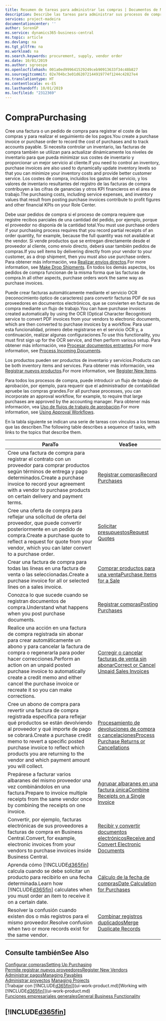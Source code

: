 ```yaml
---
title: Resumen de tareas para administrar las compras | Documentos de Microsoft
description: Describe las tareas para administrar sus procesos de compra o aprovisionamiento, incluido el modo en que funcionan las facturas de compra y los pedidos de compra.
services: project-madeira
documentationcenter: ''
author: SorenGP
ms.service: dynamics365-business-central
ms.topic: article
ms.devlang: na
ms.tgt_pltfrm: na
ms.workload: na
ms.search.keywords: procurement, supply, vendor order
ms.date: 10/01/2019
ms.author: sgroespe
ms.openlocfilehash: 001a0ed999641529249ceb90913633f34c48b827
ms.sourcegitcommit: 02e704bc3e01d62072144919774f1244c42827e4
ms.translationtype: HT
ms.contentlocale: es-ES
ms.lasthandoff: 10/01/2019
ms.locfileid: "2312369"
---
```

# <a name="purchasing"></a><span data-ttu-id="c72ff-103">Compra</span><span class="sxs-lookup"><span data-stu-id="c72ff-103">Purchasing</span></span>
<span data-ttu-id="c72ff-104">Cree una factura o un pedido de compra para registrar el coste de las compras y para realizar el seguimiento de los pagos.</span><span class="sxs-lookup"><span data-stu-id="c72ff-104">You create a purchase invoice or purchase order to record the cost of purchases and to track accounts payable.</span></span> <span data-ttu-id="c72ff-105">Si necesita controlar un inventario, las facturas de compra también se utilizan para actualizar dinámicamente los niveles de inventario para que pueda minimizar sus costes de inventario y proporcionar un mejor servicio al cliente.</span><span class="sxs-lookup"><span data-stu-id="c72ff-105">If you need to control an inventory, purchase invoices are also used to dynamically update inventory levels so that you can minimize your inventory costs and provide better customer service.</span></span> <span data-ttu-id="c72ff-106">Los costes de compra, incluidos los gastos del servicio, y los valores de inventario resultantes del registro de las facturas de compra contribuyen a las cifras de ganancias y otros KPI financieros en el área de trabajo.</span><span class="sxs-lookup"><span data-stu-id="c72ff-106">The purchasing costs, including service expenses, and inventory values that result from posting purchase invoices contribute to profit figures and other financial KPIs on your Role Center.</span></span>

<span data-ttu-id="c72ff-107">Debe usar pedidos de compra si el proceso de compra requiere que registre recibos parciales de una cantidad del pedido, por ejemplo, porque el proveedor no disponía de la cantidad total.</span><span class="sxs-lookup"><span data-stu-id="c72ff-107">You must use purchase orders if your purchasing process requires that you record partial receipts of an order quantity, for example, because the full quantity was not available at the vendor.</span></span> <span data-ttu-id="c72ff-108">Si vende productos que se entregan directamente desde el proveedor al cliente, como envío directo, deberá usar también pedidos de compras.</span><span class="sxs-lookup"><span data-stu-id="c72ff-108">If you sell items by delivering directly from your vendor to your customer, as a drop shipment, then you must also use purchase orders.</span></span> <span data-ttu-id="c72ff-109">Para obtener más información, vea [Realizar envíos directos](sales-how-drop-shipment.md).</span><span class="sxs-lookup"><span data-stu-id="c72ff-109">For more information, see [Make Drop Shipments](sales-how-drop-shipment.md).</span></span> <span data-ttu-id="c72ff-110">En todos los demás aspectos, los pedidos de compra funcionan de la misma forma que las facturas de compra.</span><span class="sxs-lookup"><span data-stu-id="c72ff-110">In all other aspects, purchase orders work the same way as purchase invoices.</span></span>

<span data-ttu-id="c72ff-111">Puede crear facturas automáticamente mediante el servicio OCR (reconocimiento óptico de caracteres) para convertir facturas PDF de sus proveedores en documentos electrónicos, que se convierten en facturas de compra mediante un flujo de trabajo.</span><span class="sxs-lookup"><span data-stu-id="c72ff-111">You can have purchase invoices created automatically by using the OCR (Optical Character Recognition) service to convert PDF invoices from your vendors to electronic documents, which are then converted to purchase invoices by a workflow.</span></span> <span data-ttu-id="c72ff-112">Para usar esta funcionalidad, primero debe registrarse en el servicio OCR y, a continuación, realizar algunas configuraciones.</span><span class="sxs-lookup"><span data-stu-id="c72ff-112">To use this functionality, you must first sign up for the OCR service, and then perform various setup.</span></span> <span data-ttu-id="c72ff-113">Para obtener más información, vea [Procesar documentos entrantes](across-process-income-documents.md).</span><span class="sxs-lookup"><span data-stu-id="c72ff-113">For more information, see [Process Incoming Documents](across-process-income-documents.md).</span></span>      

<span data-ttu-id="c72ff-114">Los productos pueden ser productos de inventario y servicios.</span><span class="sxs-lookup"><span data-stu-id="c72ff-114">Products can be both inventory items and services.</span></span> <span data-ttu-id="c72ff-115">Para obtener más información, vea [Registrar nuevos productos](inventory-how-register-new-items.md).</span><span class="sxs-lookup"><span data-stu-id="c72ff-115">For more information, see [Register New Items](inventory-how-register-new-items.md).</span></span>

<span data-ttu-id="c72ff-116">Para todos los procesos de compra, puede introducir un flujo de trabajo de aprobación, por ejemplo, para requerir que el administrador de contabilidad apruebe las compras grandes.</span><span class="sxs-lookup"><span data-stu-id="c72ff-116">For all purchase processes, you can incorporate an approval workflow, for example, to require that large purchases are approved by the accounting manager.</span></span> <span data-ttu-id="c72ff-117">Para obtener más información, vea [Uso de flujos de trabajo de aprobación](across-how-use-approval-workflows.md).</span><span class="sxs-lookup"><span data-stu-id="c72ff-117">For more information, see [Using Approval Workflows](across-how-use-approval-workflows.md).</span></span>

<span data-ttu-id="c72ff-118">En la tabla siguiente se indican una serie de tareas con vínculos a los temas que las describen.</span><span class="sxs-lookup"><span data-stu-id="c72ff-118">The following table describes a sequence of tasks, with links to the topics that describe them.</span></span>

| <span data-ttu-id="c72ff-119">Para</span><span class="sxs-lookup"><span data-stu-id="c72ff-119">To</span></span> | <span data-ttu-id="c72ff-120">Vea</span><span class="sxs-lookup"><span data-stu-id="c72ff-120">See</span></span> |
| --- | --- |
| <span data-ttu-id="c72ff-121">Cree una factura de compra para registrar el contrato con un proveedor para comprar productos según términos de entrega y pago determinados.</span><span class="sxs-lookup"><span data-stu-id="c72ff-121">Create a purchase invoice to record your agreement with a vendor to purchase products on certain delivery and payment terms.</span></span> |[<span data-ttu-id="c72ff-122">Registrar compras</span><span class="sxs-lookup"><span data-stu-id="c72ff-122">Record Purchases</span></span>](purchasing-how-record-purchases.md) |
|<span data-ttu-id="c72ff-123">Cree una oferta de compra para reflejar una solicitud de oferta del proveedor, que puede convertir posteriormente en un pedido de compra.</span><span class="sxs-lookup"><span data-stu-id="c72ff-123">Create a purchase quote to reflect a request for quote from your vendor, which you can later convert to a purchase order.</span></span>|[<span data-ttu-id="c72ff-124">Solicitar presupuestos</span><span class="sxs-lookup"><span data-stu-id="c72ff-124">Request Quotes</span></span>](purchasing-how-request-quotes.md)|
| <span data-ttu-id="c72ff-125">Crear una factura de compra para todas las líneas en una factura de venta o las seleccionadas.</span><span class="sxs-lookup"><span data-stu-id="c72ff-125">Create a purchase invoice for all or selected lines on a sales invoice.</span></span> |[<span data-ttu-id="c72ff-126">Comprar productos para una venta</span><span class="sxs-lookup"><span data-stu-id="c72ff-126">Purchase Items for a Sale</span></span>](purchasing-how-purchase-products-sale.md) |
|<span data-ttu-id="c72ff-127">Conozca lo que sucede cuando se registran documentos de compra.</span><span class="sxs-lookup"><span data-stu-id="c72ff-127">Understand what happens when you post purchase documents.</span></span>|[<span data-ttu-id="c72ff-128">Registrar compras</span><span class="sxs-lookup"><span data-stu-id="c72ff-128">Posting Purchases</span></span>](ui-post-purchases.md)|
| <span data-ttu-id="c72ff-129">Realice una acción en una factura de compra registrada sin abonar para crear automáticamente un abono y para cancelar la factura de compra o regenerarla para poder hacer correcciones.</span><span class="sxs-lookup"><span data-stu-id="c72ff-129">Perform an action on an unpaid posted purchase invoice to automatically create a credit memo and either cancel the purchase invoice or recreate it so you can make corrections.</span></span> |[<span data-ttu-id="c72ff-130">Corregir o cancelar facturas de venta sin abonar</span><span class="sxs-lookup"><span data-stu-id="c72ff-130">Correct or Cancel Unpaid Sales Invoices</span></span>](purchasing-how-correct-cancel-unpaid-purchase-invoices.md) |
| <span data-ttu-id="c72ff-131">Cree un abono de compra para revertir una factura de compra registrada específica para reflejar qué productos se están devolviendo al proveedor y qué importe de pago se cobrará.</span><span class="sxs-lookup"><span data-stu-id="c72ff-131">Create a purchase credit memo to revert a specific posted purchase invoice to reflect which products you are returning to the vendor and which payment amount you will collect.</span></span> |[<span data-ttu-id="c72ff-132">Procesamiento de devoluciones de compra o cancelaciones</span><span class="sxs-lookup"><span data-stu-id="c72ff-132">Process Purchase Returns or Cancellations</span></span>](purchasing-how-register-new-vendors.md) |
|<span data-ttu-id="c72ff-133">Prepárese a facturar varios albaranes del mismo proveedor una vez combinándolos en una factura.</span><span class="sxs-lookup"><span data-stu-id="c72ff-133">Prepare to invoice multiple receipts from the same vendor once by combining the receipts on one invoice.</span></span>|[<span data-ttu-id="c72ff-134">Agrupar albaranes en una factura única</span><span class="sxs-lookup"><span data-stu-id="c72ff-134">Combine Receipts on a Single Invoice</span></span>](purchasing-how-to-combine-receipts.md)|
|<span data-ttu-id="c72ff-135">Convertir, por ejemplo, facturas electrónicas de sus proveedores a facturas de compra en Business Central.</span><span class="sxs-lookup"><span data-stu-id="c72ff-135">Convert, for example, electronic invoices from your vendors to purchase invoices inside Business Central.</span></span>|[<span data-ttu-id="c72ff-136">Recibir y convertir documentos electrónicos</span><span class="sxs-lookup"><span data-stu-id="c72ff-136">Receive and Convert Electronic Documents</span></span>](purchasing-how-to-receive-and-convert-electronic-documents.md)|
| <span data-ttu-id="c72ff-137">Aprenda cómo [!INCLUDE[d365fin](includes/d365fin_md.md)] calcula cuando se debe solicitar un producto para recibirlo en una fecha determinada.</span><span class="sxs-lookup"><span data-stu-id="c72ff-137">Learn how [!INCLUDE[d365fin](includes/d365fin_md.md)] calculates when you must order an item to receive it on a certain date.</span></span>|[<span data-ttu-id="c72ff-138">Cálculo de la fecha de compras</span><span class="sxs-lookup"><span data-stu-id="c72ff-138">Date Calculation for Purchases</span></span>](purchasing-date-calculation-for-purchases.md)|
|<span data-ttu-id="c72ff-139">Resolver la confusión cuando existen dos o más registros para el mismo proveedor.</span><span class="sxs-lookup"><span data-stu-id="c72ff-139">Resolve confusion when two or more records exist for the same vendor.</span></span>|[<span data-ttu-id="c72ff-140">Combinar registros duplicados</span><span class="sxs-lookup"><span data-stu-id="c72ff-140">Merge Duplicate Records</span></span>](sales-how-merge-duplicate-records.md)|

## <a name="see-also"></a><span data-ttu-id="c72ff-141">Consulte también</span><span class="sxs-lookup"><span data-stu-id="c72ff-141">See Also</span></span>
[<span data-ttu-id="c72ff-142">Configurar compras</span><span class="sxs-lookup"><span data-stu-id="c72ff-142">Setting Up Purchasing</span></span>](purchasing-setup-purchasing.md)  
[<span data-ttu-id="c72ff-143">Permite registrar nuevos proveedores</span><span class="sxs-lookup"><span data-stu-id="c72ff-143">Register New Vendors</span></span>](purchasing-how-register-new-vendors.md)  
[<span data-ttu-id="c72ff-144">Administrar pagos</span><span class="sxs-lookup"><span data-stu-id="c72ff-144">Managing Payables</span></span>](payables-manage-payables.md)  
<span data-ttu-id="c72ff-145">[Administrar proyectos](projects-manage-projects.md)  </span><span class="sxs-lookup"><span data-stu-id="c72ff-145">[Managing Projects](projects-manage-projects.md)  </span></span>  
<span data-ttu-id="c72ff-146">[Trabajar con [!INCLUDE[d365fin](includes/d365fin_md.md)]](ui-work-product.md)</span><span class="sxs-lookup"><span data-stu-id="c72ff-146">[Working with [!INCLUDE[d365fin](includes/d365fin_md.md)]](ui-work-product.md)</span></span>  
[<span data-ttu-id="c72ff-147">Funciones empresariales generales</span><span class="sxs-lookup"><span data-stu-id="c72ff-147">General Business Functionality</span></span>](ui-across-business-areas.md)

## [!INCLUDE[d365fin](includes/free_trial_md.md)]  
